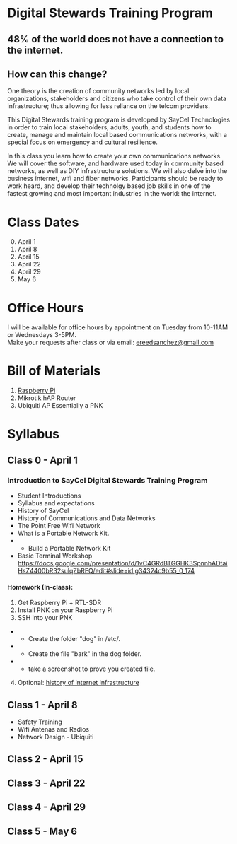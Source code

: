 # Digital Stewards Training Program
## 48% of the world does not have a connection to the internet.  
## How can this change?  
One theory is the creation of community networks led by local organizations, stakeholders and citizens who take control of their own data infrastructure; thus allowing for less reliance on the telcom providers.

This Digital Stewards training program is developed by SayCel Technologies in order to train local stakeholders, adults, youth, and students how to create, manage and maintain local based communications networks, with a special focus on emergency and cultural resilience.  

In this class you learn how to create your own communications networks. We will cover the software, and hardware used today in community based networks, as well as DIY infrastructure solutions. We will also delve into the business internet, wifi and fiber networks. Participants should be ready to work heard, and develop their technolgy based job skills in one of the fastest growing and most important industries in the world: the internet.  


# Class Dates
  0. April 1
  1. April 8
  2. April 15 
  3. April 22
  4. April 29
  5. May 6
  
# Office Hours
I will be available for office hours by appointment on Tuesday from 10-11AM or Wednesdays 3-5PM.  
Make your requests after class or via email: ereedsanchez@gmail.com    

# Bill of Materials
1. [Raspberry Pi](https://www.amazon.com/CanaKit-Raspberry-Clear-Power-Supply/dp/B01C6EQNNK/ref=sr_1_7?s=electronics&ie=UTF8&qid=1522201697&sr=1-7&keywords=raspberry+pi+3)
2. Mikrotik hAP Router
3. Ubiquiti AP
Essentially a PNK

# Syllabus
## Class 0 - April 1
### Introduction to SayCel Digital Stewards Training Program
+ Student Introductions
+ Syllabus and expectations
+ History of SayCel
+ History of Communications and Data Networks 
+ The Point Free Wifi Network 
+ What is a Portable Network Kit.
+ + Build a Portable Network Kit
+ Basic Terminal Workshop https://docs.google.com/presentation/d/1vC4GRdBTGGHK3SpnnhADtaiHsZ4400bR32sulqZbREQ/edit#slide=id.g34324c9b55_0_174

#### Homework (In-class):  
1. Get Raspberry Pi + RTL-SDR
2. Install PNK on your Raspberry Pi
3. SSH into your PNK
+ + Create the folder "dog" in /etc/. 
+ + Create the file "bark" in the dog folder.
+ + take a screenshot to prove you created file.  
4. Optional: [history of internet infrastructure](https://www.theatlantic.com/technology/archive/2015/11/how-railroad-history-shaped-internet-history/417414)

## Class 1 - April 8
+ Safety Training
+ Wifi Antenas and Radios
+ Network Design - Ubiquiti

## Class 2 - April 15
## Class 3 - April 22
## Class 4 - April 29
## Class 5 - May 6
